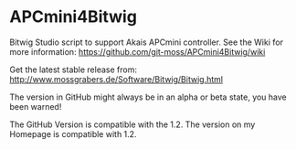 APCmini4Bitwig
==============

Bitwig Studio script to support Akais APCmini controller.
See the Wiki for more information: https://github.com/git-moss/APCmini4Bitwig/wiki

Get the latest stable release from: http://www.mossgrabers.de/Software/Bitwig/Bitwig.html

The version in GitHub might always be in an alpha or beta state, you have been warned!

The GitHub Version is compatible with the 1.2.
The version on my Homepage is compatible with 1.2.